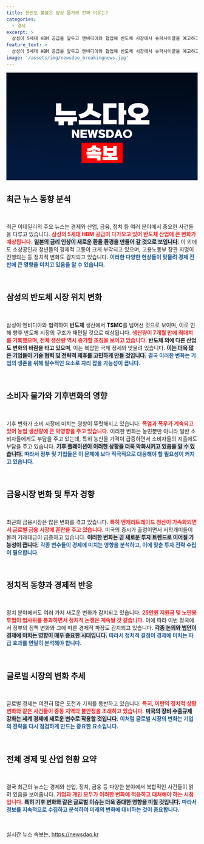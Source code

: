 ```yaml
---
title: 한반도 불붙은 밥상 물가의 진짜 이유는?
categories:
  - 경제
excerpt: >
  삼성이 5세대 HBM 공급을 앞두고 엔비디아와 협업해 반도체 시장에서 슈퍼사이클을 예고하고 있습니다. 일본은 금리를 인상하며 엔저 마감이 기대되고, 고금리로 고통 받는 소상공인들의 목소리가 커지고 있습니다.
feature_text: >
  삼성이 5세대 HBM 공급을 앞두고 엔비디아와 협업해 반도체 시장에서 슈퍼사이클을 예고하고 있습니다. 일본은 금리를 인상하며 엔저 마감이 기대되고, 고금리로 고통 받는 소상공인들의 목소리가 커지고 있습니다.
image: '/assets/img/newsdao_breakingnews.jpg'
---
```


<p><img src="/assets/img/newsdao_breakingnews.jpg" alt="flaretime 속보" /></p>

<h2 data-ke-size="size26">최근 뉴스 동향 분석</h2>

<p data-ke-size="size16">&nbsp;</p>

<p>최근 이데일리의 주요 뉴스는 경제와 산업, 금융, 정치 등 여러 분야에서 중요한 사건들을 다루고 있습니다. <b><span style="color: #ee2323;">삼성의 5세대 HBM 공급이 다가오고 있어 반도체 산업에 큰 변화가 예상됩니다.</span></b> <b><span style="background-color: #21538527;">일본의 금리 인상이 새로운 환율 환경을 만들어 갈 것으로 보입니다.</span></b> 이 외에도 소상공인과 청년들의 경제적 고통이 크게 부각되고 있으며, 고용노동부 장관 지명이 진행되는 등 정치적 변화도 감지되고 있습니다. <b><span style="color: #1a5490;">이러한 다양한 현상들이 맞물려 경제 전반에 큰 영향을 미치고 있음을 알 수 있습니다.</span></b></p>

<p data-ke-size="size16">&nbsp;</p>

<h2 data-ke-size="size26">삼성의 반도체 시장 위치 변화</h2>

<p data-ke-size="size16">&nbsp;</p>

<p>삼성이 엔비디아와 협력하여 <strong>반도체</strong> 생산에서 <strong>TSMC</strong>를 넘어선 것으로 보이며, 이로 인해 향후 반도체 시장의 구조가 재편될 것으로 예상됩니다. <b><span style="color: #ee2323;">생산량이 7개월 만에 최대치를 기록했으며, 전체 생산량 역시 증가할 조짐을 보이고 있습니다.</span></b> <strong>반도체 외에 다른 산업도 변화의 바람을 타고 있으며</strong>, 이는 복잡한 국제 정세와 맞물려 있습니다. <b><span style="background-color: #21538527;">이는 더욱 많은 기업들이 기술 협력 및 전략적 제휴를 고민하게 만들 것입니다.</span></b> <b><span style="color: #1a5490;">결국 이러한 변화는 기업의 생존을 위해 필수적인 요소로 자리 잡을 가능성이 큽니다.</span></b></p>

<p data-ke-size="size16">&nbsp;</p>

<h2 data-ke-size="size26">소비자 물가와 기후변화의 영향</h2>

<p data-ke-size="size16">&nbsp;</p>

<p>기후 변화가 소비 시장에 미치는 영향이 뚜렷해지고 있습니다. <b><span style="color: #ee2323;">폭염과 폭우가 계속되고 있어 농업 생산량에 큰 악영향을 주고 있습니다.</span></b> 이러한 변화는 농민뿐만 아니라 일반 소비자들에게도 부담을 주고 있는데, 특히 농산물 가격이 급증하면서 소비자들의 지출에도 부담을 주고 있습니다. <b><span style="background-color: #21538527;">기후 플레이션이 이러한 상황을 더욱 악화시키고 있음을 알 수 있습니다.</span></b> <b><span style="color: #1a5490;">따라서 정부 및 기업들은 이 문제에 보다 적극적으로 대응해야 할 필요성이 커지고 있습니다.</span></b></p>

<p data-ke-size="size16">&nbsp;</p>

<h2 data-ke-size="size26">금융시장 변화 및 투자 경향</h2>

<p data-ke-size="size16">&nbsp;</p>

<p>최근의 금융시장은 많은 변화를 겪고 있습니다. <b><span style="color: #ee2323;">특히 엔캐리트레이드 청산이 가속화되면서 글로벌 금융 시장에 혼란을 주고 있습니다.</span></b> 미국의 증시가 출렁이면서 서학개미들이 몰려 거래대금이 급증하고 있습니다. <b><span style="background-color: #21538527;">이러한 변화는 곧 새로운 투자 트렌드로 이어질 가능성이 큽니다.</span></b> <b><span style="color: #1a5490;">각종 변수들이 경제에 미치는 영향을 분석하고, 이에 맞춘 투자 전략 수립이 필요합니다.</span></b></p>

<p data-ke-size="size16">&nbsp;</p>

<h2 data-ke-size="size26">정치적 동향과 경제적 반응</h2>

<p data-ke-size="size16">&nbsp;</p>

<p>정치 분야에서도 여러 가지 새로운 변화가 감지되고 있습니다. <b><span style="color: #ee2323;">25만원 지원금 및 노란봉투법이 법사위를 통과하면서 정치적 논쟁은 계속될 것 같습니다.</span></b> 이에 따라 이번 정국에서 정부의 정책 변화와 그에 따른 경제적 파장도 감지되고 있습니다. <b><span style="background-color: #21538527;">각종 논의와 법안이 경제에 미치는 영향이 매우 중요한 시대입니다.</span></b> <b><span style="color: #1a5490;">따라서 정치적 결정이 경제에 미치는 파급 효과를 면밀히 분석해야 합니다.</span></b></p>

<p data-ke-size="size16">&nbsp;</p>

<h2 data-ke-size="size26">글로벌 시장의 변화 추세</h2>

<p data-ke-size="size16">&nbsp;</p>

<p>글로벌 경제는 여전히 많은 도전과 기회를 동반하고 있습니다. <b><span style="color: #ee2323;">특히, 이란의 정치적 상황 변화와 같은 사건들이 중동 지역의 불안정을 초래하고 있습니다.</span></b> <b><span style="background-color: #21538527;">미국의 장비 수출규제 강화는 세계 경제에 새로운 변수로 작용할 것입니다.</span></b> <b><span style="color: #1a5490;">이처럼 글로벌 시장의 변화는 기업의 전략을 다시 점검하게 만드는 중요한 요소입니다.</span></b></p>

<p data-ke-size="size16">&nbsp;</p>

<h2 data-ke-size="size26">전체 경제 및 산업 현황 요약</h2>

<p data-ke-size="size16">&nbsp;</p>

<p>결국 최근의 뉴스는 경제와 산업, 정치, 금융 등 다양한 분야에서 복합적인 사건들이 얽혀 있음을 보여줍니다. <b><span style="color: #ee2323;">기업과 개인 모두가 이러한 변화에 적응하고 대처해야 하는 시점입니다.</span></b> <b><span style="background-color: #21538527;">특히 기후 변화와 같은 글로벌 이슈는 더욱 중대한 영향을 미칠 것입니다.</span></b> <b><span style="color: #1a5490;">따라서 정보를 지속적으로 수집하고 분석하여 미래의 변화에 대비하는 것이 중요합니다.</span></b></p>

<p data-ke-size="size16">&nbsp;</p>
실시간 뉴스 속보는, <a href="https://newsdao.kr" rel="dofollow">https://newsdao.kr</a>


